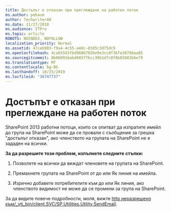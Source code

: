 ```yaml
---
title: Достъпът е отказан при преглеждане на работен поток
ms.author: pebaum
author: Techwriter40
ms.date: 11/27/2018
ms.audience: ITPro
ms.topic: article
ROBOTS: NOINDEX, NOFOLLOW
localization_priority: Normal
ms.assetid: 47ceb983-f9a4-4c55-a40c-03d5c3d75dc9
ms.openlocfilehash: 4ca65583fbd98867026e9e3cc8f36fe38798aa85
ms.sourcegitcommit: 0b06093dabd685f76cc39b1d7c0f8b03883b6e79
ms.translationtype: MT
ms.contentlocale: bg-BG
ms.lasthandoff: 10/25/2019
ms.locfileid: "36747737"
---
```

# <a name="access-denied-when-viewing-a-workflow"></a>Достъпът е отказан при преглеждане на работен поток

SharePoint 2013 работни потоци, които се опитват да изпратите имейл до група на SharePoint може да се провали с съобщение за грешка "достъпът отказан", ако членството на групата на SharePoint не е зададен на всички.
  
 **За да разрешите този проблем, изпълнете следните стъпки:**
  
 1. Позволете на всички да виждат членовете на групата на SharePoint.
  
 2. Премахнете групата на SharePoint от до или Як линия на имейла.
  
 3. Изрично добавете потребителите към до или Як линия, ако членството видимост не може да се промени за група на SharePoint.
  
За да видите повече подробности, моля, вижте [http неразрешено към/_vti_bin/client.SVC/SP.Utilities.Utility.SendEmail](https://go.microsoft.com/fwlink/?linkid=2044694&amp;clcid=0x409).
  